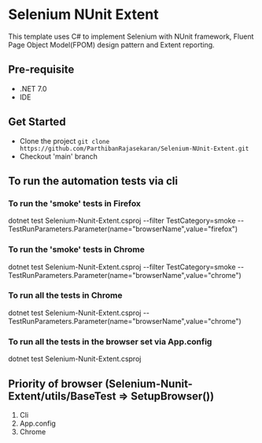 ﻿# Selenium NUnit Extent

This template uses C# to implement Selenium with NUnit framework, Fluent Page Object Model(FPOM) design pattern and Extent reporting.

## Pre-requisite
* .NET 7.0
* IDE 

## Get Started
- Clone the project
```git clone https://github.com/ParthibanRajasekaran/Selenium-NUnit-Extent.git```
- Checkout 'main' branch

## To run the automation tests via cli

### To run the 'smoke' tests in Firefox 
dotnet test Selenium-Nunit-Extent.csproj --filter TestCategory=smoke -- TestRunParameters.Parameter\(name=\"browserName\",value=\"firefox\"\)

### To run the 'smoke' tests in Chrome 
dotnet test Selenium-Nunit-Extent.csproj --filter TestCategory=smoke -- TestRunParameters.Parameter\(name=\"browserName\",value=\"chrome\"\)

### To run all the tests in Chrome 
dotnet test Selenium-Nunit-Extent.csproj -- TestRunParameters.Parameter\(name=\"browserName\",value=\"chrome\"\)

### To run all the tests in the browser set via App.config
dotnet test Selenium-Nunit-Extent.csproj


## Priority of browser (Selenium-Nunit-Extent/utils/BaseTest => SetupBrowser())
1. Cli
2. App.config
3. Chrome
